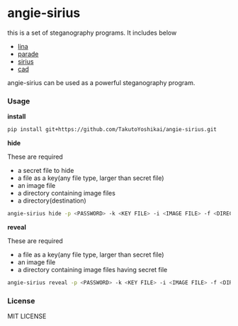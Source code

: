 # angie-sirius
this is a set of steganography programs.
It includes below

* [lina](https://github.com/TakutoYoshikai/lina)
* [parade](https://github.com/TakutoYoshikai/parade)
* [sirius](https://github.com/TakutoYoshikai/sirius)
* [cad](https://github.com/TakutoYoshikai/cad)

angie-sirius can be used as a powerful steganography program.
### Usage
**install**
```bash
pip install git+https://github.com/TakutoYoshikai/angie-sirius.git
```
**hide**

These are required

* a secret file to hide
* a file as a key(any file type, larger than secret file)
* an image file
* a directory containing image files
* a directory(destination)
```bash
angie-sirius hide -p <PASSWORD> -k <KEY FILE> -i <IMAGE FILE> -f <DIRECTORY CONTAINING IMAGE FILES> -t <DESTINATION DIRECTORY> -d <SECRET FILE>
```

**reveal**

These are required
* a file as a key(any file type, larger than secret file)
* an image file
* a directory containing image files having secret file
```bash
angie-sirius reveal -p <PASSWORD> -k <KEY FILE> -i <IMAGE FILE> -f <DIRECTORY CONTAINING ENCODED IMAGE FILES> -o <OUTPUT FILE>
```

### License
MIT LICENSE

